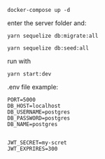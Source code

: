 `docker-compose up -d`

enter the server folder and:

`yarn sequelize db:migrate:all`

`yarn sequelize db:seed:all`

run with

`yarn start:dev`

.env file example:

```
PORT=5000
DB_HOST=localhost
DB_USERNAME=postgres
DB_PASSWORD=postgres
DB_NAME=postgres


JWT_SECRET=my-scret
JWT_EXPRIRES=300
```